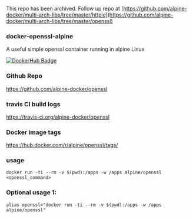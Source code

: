 This repo has been archived. Follow up repo at [https://github.com/alpine-docker/multi-arch-libs/tree/master/httpie](https://github.com/alpine-docker/multi-arch-libs/tree/master/openssl)

### docker-openssl-alpine

A useful simple openssl container running in alpine Linux

[![DockerHub Badge](http://dockeri.co/image/alpine/openssl)](https://hub.docker.com/r/alpine/openssl/)

### Github Repo

https://github.com/alpine-docker/openssl

### travis CI build logs

https://travis-ci.org/alpine-docker/openssl

### Docker image tags

https://hub.docker.com/r/alpine/openssl/tags/

### usage

    docker run -ti --rm -v $(pwd):/apps -w /apps alpine/openssl <openssl_command>

### Optional usage 1:

    alias openssl="docker run -ti --rm -v $(pwd):/apps -w /apps alpine/openssl"
    
